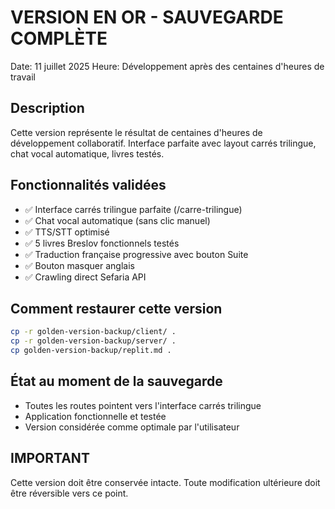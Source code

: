# VERSION EN OR - SAUVEGARDE COMPLÈTE
Date: 11 juillet 2025
Heure: Développement après des centaines d'heures de travail

## Description
Cette version représente le résultat de centaines d'heures de développement collaboratif.
Interface parfaite avec layout carrés trilingue, chat vocal automatique, livres testés.

## Fonctionnalités validées
- ✅ Interface carrés trilingue parfaite (/carre-trilingue)
- ✅ Chat vocal automatique (sans clic manuel)
- ✅ TTS/STT optimisé 
- ✅ 5 livres Breslov fonctionnels testés
- ✅ Traduction française progressive avec bouton Suite
- ✅ Bouton masquer anglais
- ✅ Crawling direct Sefaria API

## Comment restaurer cette version
```bash
cp -r golden-version-backup/client/ .
cp -r golden-version-backup/server/ .
cp golden-version-backup/replit.md .
```

## État au moment de la sauvegarde
- Toutes les routes pointent vers l'interface carrés trilingue
- Application fonctionnelle et testée
- Version considérée comme optimale par l'utilisateur

## IMPORTANT
Cette version doit être conservée intacte.
Toute modification ultérieure doit être réversible vers ce point.